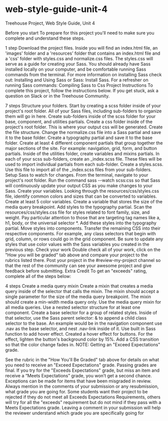 # web-style-guide-unit-4
Treehouse Project, Web Style Guide, Unit 4

Before you start
To prepare for this project you'll need to make sure you complete and understand these steps.

 1 step
Download the project files. Inside you will find an index.html file, an 'images' folder and a 'resources' folder that contains an index.html file and a 'css' folder with styles.css and normalize.css files. The styles.css will serve as a guide for creating your Sass.
You should already have Sass installed locally on your computer, and be comfortable running Sass commands from the terminal. For more information on installing Sass check out: Installing and Using Sass or Sass: Install Sass. For a refresher on running Sass commands: Compiling Sass to Css
Project Instructions
To complete this project, follow the instructions below. If you get stuck, ask a question on Slack or in the Treehouse Community.

 7 steps
Structure your folders.
Start by creating a scss folder inside of your project's root folder. All of your Sass files, including sub-folders to organize them will go in here.
Create sub-folders inside of the scss folder for your base, component, and utilities partials.
Create a css folder inside of the project's root folder. This is where your output css will be generated.
Create the file structure.
Change the normalize.css file into a Sass partial and save it to the base folder.
Create a typography partial and save it to the base folder.
Create at least 4 different component partials that group together the major sections of the site. For example: navigation, grid, form, and button partials.
Inside of the utilities folder, create variables and mixins partials.
In each of your scss sub-folders, create an _index.scss file. These files will be used to import individual partials from each sub-folder.
Create a styles.scss. Use this file to import all of the _index.scss files from your sub-folders.
Setup Sass to watch for changes.
From the terminal, navigate to your project's root folder.
Run the command sass --watch scss:css so that Sass will continuously update your output CSS as you make changes to your Sass.
Create your variables.
Looking through the resources/css/styles.css file, identify common colors and sizes that can be converted to variables.
Create at least 5 color variables.
Create a variable that stores the size of the media query breakpoint.
Add styles to the typography partial.
Scan the resources/css/styles.css file for styles related to font family, size, and weight.
Pay particular attention to those that are targeting tag names like a, h1, body, or the universal selector *.
Add these styles into the typography partial.
Move styles into components.
Transfer the remaining CSS into their respective components. For example, any class selectors that begin with grid, column, or rows could go in the grid component.
Be sure to update any styles that use color values with the Sass variables you created in the previous step.
Check your work
Double check all of your work, click on the "How you will be graded" tab above and compare your project to the rubrics listed there. Post your project in the #review-my-project channel so that the rest of the community can see your awesome project and give feedback before submitting.
Extra Credit
To get an "exceeds" rating, complete all of the steps below:

4 steps
Create a media query mixin
Create a mixin that creates a media query inside of the selector that calls the mixin.
The mixin should accept a single parameter for the size of the media query breakpoint.
The mixin should create a min-width media query only.
Use the media query mixin for all media queries.
Use a nested selector structure for at least one component.
Create a base selector for a group of related styles.
Inside of that selector, use the Sass parent selector: & to append a child class selector to the base. An example would be in the navigation component use .nav as the base selector, and nest .nav-link inside of it.
Use built in Sass function to add hover effect.
Created a hover effect for buttons.
For the effect, lighten the button's background color by 15%.
Add a CSS transition so that the color change fades in.
NOTE: Getting an "Exceed Expectations" grade.

See the rubric in the "How You'll Be Graded" tab above for details on what you need to receive an "Exceed Expectations" grade.
Passing grades are final. If you try for the "Exceeds Expectations" grade, but miss an item and receive a “Meets Expectations” grade, you won’t get a second chance. Exceptions can be made for items that have been misgraded in review.
Always mention in the comments of your submission or any resubmission, what grade you are going for. Some students want their project to be rejected if they do not meet all Exceeds Expectations Requirements, others will try for all the "exceeds" requirement but do not mind if they pass with a Meets Expectations grade. Leaving a comment in your submission will help the reviewer understand which grade you are specifically going for

